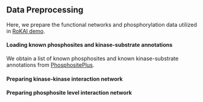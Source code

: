 ## Data Preprocessing
Here, we prepare the functional networks and phosphorylation data utilized in [RoKAI demo](../../demo_rokai.m).
#### Loading known phosphosites and kinase-substrate annotations
We obtain a list of known phosphosites and known kinase-substrate annotations from [PhosphositePlus](https://www.phosphosite.org/staticDownloads). 
#### Preparing kinase-kinase interaction network

#### Preparing phosphosite level interaction network


